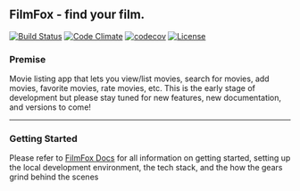 ## FilmFox - find your film.

[![Build Status](https://travis-ci.org/ddubson/film-fox.svg?branch=master)](https://travis-ci.org/ddubson/film-fox)
[![Code Climate](https://codeclimate.com/github/ddubson/film-fox/badges/gpa.svg)](https://codeclimate.com/github/ddubson/film-fox)
[![codecov](https://codecov.io/gh/ddubson/film-fox/branch/master/graph/badge.svg)](https://codecov.io/gh/ddubson/film-fox)
[![License](https://camo.githubusercontent.com/a54c47c4dc66472c38a6d33b1833d9f6e5adfc8b/68747470733a2f2f696d672e736869656c64732e696f2f6e706d2f6c2f657870726573732e737667)](https://opensource.org/licenses/MIT)

### Premise

Movie listing app that lets you view/list movies, search for movies, add movies, favorite movies, rate movies, etc. This is the early stage of development but please stay tuned for new features,
new documentation, and versions to come!

***
### Getting Started

Please refer to [FilmFox Docs](http://ddubson.github.io/film-fox) for all information on getting started, setting up the local development environment, the tech stack,
and the how the gears grind behind the scenes